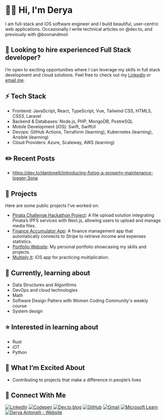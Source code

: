 # 👋🏼 Hi, I'm Derya

I am full-stack and iOS software engineer and I build beautiful, user-centric web applications. 
Occasionally I write technical articles on @dev.to, and previously with @boonandmoil

## 👀 Looking to hire experienced Full Stack developer?
I’m open to exciting opportunities where I can leverage my skills in full stack development and cloud solutions. Feel free to check out my [LinkedIn](https://www.linkedin.com/in/derya-a-antonelli) or [email me](mailto:derya.antonelli@gmail.com).

## ⚡️ Tech Stack
- Frontend: JavaScript, React, TypeScript, Vue, Tailwind CSS, HTML5, CSS3, Laravel
- Backend & Databases: Node.js, PHP, MongoDB, PostreSQL
- Mobile Development (iOS): Swift, SwiftUI
- Devops: GitHub Actions, Terraform (learning), Kubernetes (learning), Ansible (learning)
- Cloud Providers: Azure, Scaleway, AWS (learning)

## ✏️ Recent Posts
- https://dev.to/dantonelli/introducing-fixlog-a-property-maintenance-logger-3ona

## 🌟 Projects

Here are some public projects I’ve worked on:
- [Pinata Challenge Hackathon Project](https://github.com/D-Antonelli/fixlog-web): A file upload solution integrating Pinata’s IPFS services with Next.js, allowing users to upload and manage media files.
- [Finance Accumulator App](https://github.com/Codespice1/finance_accumulator_web): A finance management app that automatically connects to Stripe to retrieve income and expenses statistics. 
- [Portfolio Website](https://deryasdesktop.com/): My personal portfolio showcasing my skills and projects.
- [Multiply It](https://apps.apple.com/gb/app/multiply-it/id6444566784): iOS app for practicing multiplication.
  

## 📖 Currently, learning about
- Data Structures and Algorithms
- DevOps and cloud technologies
- Math
- Software Design Patters with Women Coding Community's weekly course
- System design


## ⭐️ Interested in learning about
- Rust
- iOT
- Python


## 🚀 What I’m Excited About
- Contributing to projects that make a difference in people’s lives

## 🔗 Connect With Me
[![LinkedIn](https://img.shields.io/badge/LinkedIn-%230077B5.svg?logo=linkedin&logoColor=white)](https://linkedin.com/in/https://www.linkedin.com/in/derya-a-antonelli/) [![Codepen](https://img.shields.io/badge/Codepen-000000?style=for-the-badge&logo=codepen&logoColor=white)](https://codepen.io/https://codepen.io/d-antonelli) [![Dev.to blog](https://img.shields.io/badge/dev.to-0A0A0A?style=for-the-badge&logo=dev.to&logoColor=white)](https://dev.to/dantonelli) [![GitHub](https://img.shields.io/badge/github-%23121011.svg?style=for-the-badge&logo=github&logoColor=white)](https://github.com/D-Antonelli) [![Gmail](https://img.shields.io/badge/Gmail-D14836?style=for-the-badge&logo=gmail&logoColor=white)](mailto:derya.antonelli@gmail.com) [![Microsoft Learn](https://img.shields.io/badge/Microsoft_Learn-258ffa?style=for-the-badge&logo=microsoft&logoColor=white)](https://learn.microsoft.com/en-us/users/derya-1603/achievements) [![Derya Antonelli - Website](https://img.shields.io/badge/Derya_Antonelli-FFFFFF)](https://deryasdesktop.com/)


